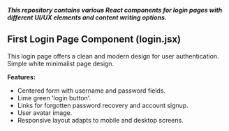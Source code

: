 ***This repository contains various React components for login pages with different UI/UX elements and content writing options.***

## First Login Page Component (login.jsx)
This login page offers a clean and modern design for user authentication. Simple white minimalist page design.

**Features:**
- Centered form with username and password fields.
- Lime green 'login button'.
- Links for forgotten password recovery and account signup.
- User avatar image.
- Responsive layout adapts to mobile and desktop screens.
